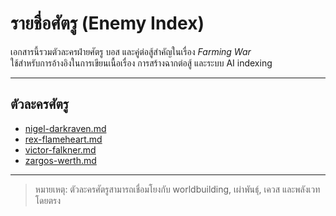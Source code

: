 <!--
type: character-subindex
group: enemy
auto-parsable: true
source-path: characters/enemy/
-->

# รายชื่อศัตรู (Enemy Index)

เอกสารนี้รวมตัวละครฝ่ายศัตรู บอส และคู่ต่อสู้สำคัญในเรื่อง *Farming War*  
ใช้สำหรับการอ้างอิงในการเขียนเนื้อเรื่อง การสร้างฉากต่อสู้ และระบบ AI indexing

---

## ตัวละครศัตรู

- [nigel-darkraven.md](nigel-darkraven.md)
- [rex-flameheart.md](rex-flameheart.md)
- [victor-falkner.md](victor-falkner.md)
- [zargos-werth.md](zargos-werth.md)

---

> หมายเหตุ: ตัวละครศัตรูสามารถเชื่อมโยงกับ worldbuilding, เผ่าพันธุ์, เควส และพลังเวทโดยตรง
